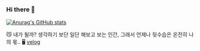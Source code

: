 ### Hi there 👋


[![Anurag's GitHub stats](https://github-readme-stats.vercel.app/api?username=xiu0327)](https://github.com/anuraghazra/github-readme-stats)

😼 내가 될까? 생각하기 보단 일단 해보고 보는 인간, 그래서 언제나 뒷수습은 온전히 나의 몫..
🖥 [velog](https://velog.io/@xiu0327)

<!--
**xiu0327/xiu0327** is a ✨ _special_ ✨ repository because its `README.md` (this file) appears on your GitHub profile.

Here are some ideas to get you started:

- 🔭 I’m currently working on ...
- 🌱 I’m currently learning ...
- 👯 I’m looking to collaborate on ...
- 🤔 I’m looking for help with ...
- 💬 Ask me about ...
- 📫 How to reach me: ...
- 😄 Pronouns: ...
- ⚡ Fun fact: ...
-->
